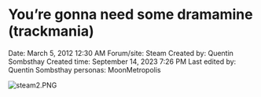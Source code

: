 # You’re gonna need some dramamine (trackmania)

Date: March 5, 2012 12:30 AM
Forum/site: Steam
Created by: Quentin Sombsthay
Created time: September 14, 2023 7:26 PM
Last edited by: Quentin Sombsthay
personas: MoonMetropolis

![steam2.PNG](You%E2%80%99re%20gonna%20need%20some%20dramamine%20(trackmania)%20eb382ebe8dd8467f88876a51d948db82/steam2.png)